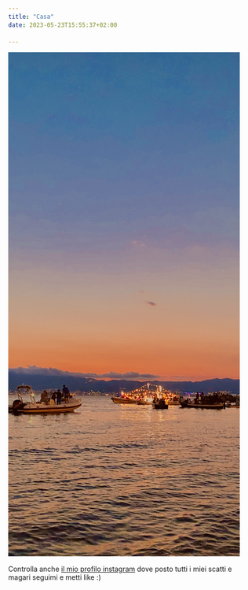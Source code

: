 ```yaml
---
title: "Casa"
date: 2023-05-23T15:55:37+02:00

---
```


![alessandria](mare2.jpeg "La calma")

Controlla anche
[il mio profilo instagram](https://www.instagram.com/annabrzn.git/) dove posto tutti i miei scatti e magari seguimi e metti like :)
